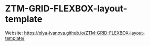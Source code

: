 # ZTM-GRID-FLEXBOX-layout-template
Website:  https://olya-ivanova.github.io/ZTM-GRID-FLEXBOX-layout-template/
